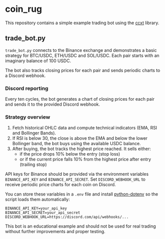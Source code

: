 # coin_rug

This repository contains a simple example trading bot using the [ccxt](https://github.com/ccxt/ccxt) library.

## trade_bot.py

`trade_bot.py` connects to the Binance exchange and demonstrates a basic strategy for BTC/USDC, ETH/USDC and SOL/USDC. Each pair starts with an imaginary balance of 100 USDC.


The bot also tracks closing prices for each pair and sends periodic charts to a Discord webhook.

### Discord reporting

Every ten cycles, the bot generates a chart of closing prices for each pair and sends it to the provided Discord webhook.

### Strategy overview

1. Fetch historical OHLC data and compute technical indicators (EMA, RSI and Bollinger Bands).
2. If RSI is below 30, the close is above the EMA and below the lower Bollinger band, the bot buys using the available USDC balance.
3. After buying, the bot tracks the highest price reached. It sells either:
   - if the price drops 10% below the entry (stop loss)
   - or if the current price falls 10% from the highest price after entry (trailing stop)

API keys for Binance should be provided via the environment variables `BINANCE_API_KEY` and `BINANCE_API_SECRET`.
Set `DISCORD_WEBHOOK_URL` to receive periodic price charts for each coin on Discord.

You can store these variables in a `.env` file and install [python-dotenv](https://pypi.org/project/python-dotenv/) so the script loads them automatically:

```
BINANCE_API_KEY=your_api_key
BINANCE_API_SECRET=your_api_secret
DISCORD_WEBHOOK_URL=https://discord.com/api/webhooks/...
```

This bot is an educational example and should not be used for real trading without further improvements and proper testing.
